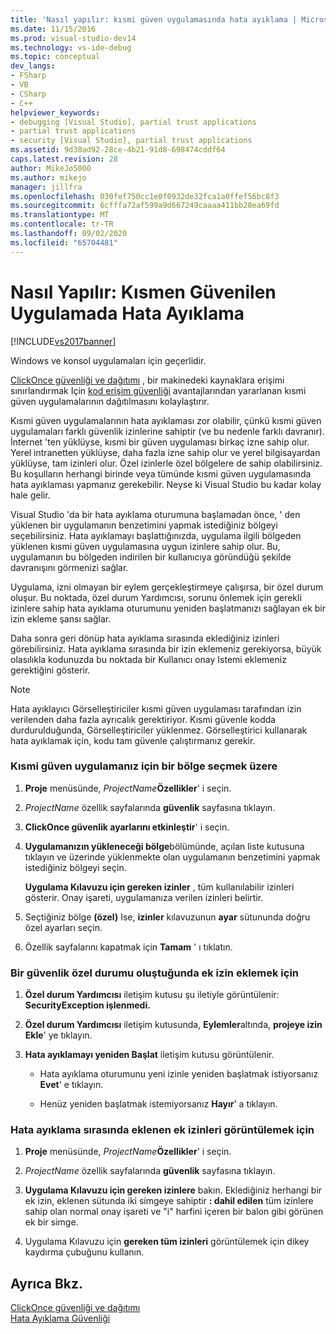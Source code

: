 ```yaml
---
title: 'Nasıl yapılır: kısmi güven uygulamasında hata ayıklama | Microsoft Docs'
ms.date: 11/15/2016
ms.prod: visual-studio-dev14
ms.technology: vs-ide-debug
ms.topic: conceptual
dev_langs:
- FSharp
- VB
- CSharp
- C++
helpviewer_keywords:
- debugging [Visual Studio], partial trust applications
- partial trust applications
- security [Visual Studio], partial trust applications
ms.assetid: 9d30ad92-28ce-4b21-91d8-698474cddf64
caps.latest.revision: 28
author: MikeJo5000
ms.author: mikejo
manager: jillfra
ms.openlocfilehash: 030fef750cc1e0f0932de32fca1a0ffef56bc8f3
ms.sourcegitcommit: 6cfffa72af599a9d667249caaaa411bb28ea69fd
ms.translationtype: MT
ms.contentlocale: tr-TR
ms.lasthandoff: 09/02/2020
ms.locfileid: "65704481"
---
```

# <a name="how-to-debug-a-partial-trust-application"></a>Nasıl Yapılır: Kısmen Güvenilen Uygulamada Hata Ayıklama
[!INCLUDE[vs2017banner](../includes/vs2017banner.md)]

Windows ve konsol uygulamaları için geçerlidir.  
  
 [ClickOnce güvenliği ve dağıtımı](../deployment/clickonce-security-and-deployment.md) , bir makinedeki kaynaklara erişimi sınırlandırmak Için [kod erişim güvenliği](https://msdn.microsoft.com/library/859af632-c80d-4736-8d6f-1e01b09ce127) avantajlarından yararlanan kısmi güven uygulamalarının dağıtılmasını kolaylaştırır.  
  
 Kısmi güven uygulamalarının hata ayıklaması zor olabilir, çünkü kısmi güven uygulamaları farklı güvenlik izinlerine sahiptir (ve bu nedenle farklı davranır). İnternet 'ten yüklüyse, kısmi bir güven uygulaması birkaç izne sahip olur. Yerel intranetten yüklüyse, daha fazla izne sahip olur ve yerel bilgisayardan yüklüyse, tam izinleri olur. Özel izinlerle özel bölgelere de sahip olabilirsiniz. Bu koşulların herhangi birinde veya tümünde kısmi güven uygulamasında hata ayıklaması yapmanız gerekebilir. Neyse ki Visual Studio bu kadar kolay hale gelir.  
  
 Visual Studio 'da bir hata ayıklama oturumuna başlamadan önce, ' den yüklenen bir uygulamanın benzetimini yapmak istediğiniz bölgeyi seçebilirsiniz. Hata ayıklamayı başlattığınızda, uygulama ilgili bölgeden yüklenen kısmi güven uygulamasına uygun izinlere sahip olur. Bu, uygulamanın bu bölgeden indirilen bir kullanıcıya göründüğü şekilde davranışını görmenizi sağlar.  
  
 Uygulama, izni olmayan bir eylem gerçekleştirmeye çalışırsa, bir özel durum oluşur. Bu noktada, özel durum Yardımcısı, sorunu önlemek için gerekli izinlere sahip hata ayıklama oturumunu yeniden başlatmanızı sağlayan ek bir izin ekleme şansı sağlar.  
  
 Daha sonra geri dönüp hata ayıklama sırasında eklediğiniz izinleri görebilirsiniz. Hata ayıklama sırasında bir izin eklemeniz gerekiyorsa, büyük olasılıkla kodunuzda bu noktada bir Kullanıcı onay Istemi eklemeniz gerektiğini gösterir.  
  
> [!NOTE]
> Hata ayıklayıcı Görselleştiriciler kısmi güven uygulaması tarafından izin verilenden daha fazla ayrıcalık gerektiriyor. Kısmi güvenle kodda durdurulduğunda, Görselleştiriciler yüklenmez. Görselleştirici kullanarak hata ayıklamak için, kodu tam güvenle çalıştırmanız gerekir.  
  
### <a name="to-choose-a-zone-for-your-partial-trust-application"></a>Kısmi güven uygulamanız için bir bölge seçmek üzere  
  
1. **Proje** menüsünde, _ProjectName_**Özellikler**' i seçin.  
  
2. *ProjectName* özellik sayfalarında **güvenlik** sayfasına tıklayın.  
  
3. **ClickOnce güvenlik ayarlarını etkinleştir**' i seçin.  
  
4. **Uygulamanızın yükleneceği bölge**bölümünde, açılan liste kutusuna tıklayın ve üzerinde yüklenmekte olan uygulamanın benzetimini yapmak istediğiniz bölgeyi seçin.  
  
     **Uygulama Kılavuzu için gereken izinler** , tüm kullanılabilir izinleri gösterir. Onay işareti, uygulamanıza verilen izinleri belirtir.  
  
5. Seçtiğiniz bölge **(özel)** Ise, **izinler** kılavuzunun **ayar** sütununda doğru özel ayarları seçin.  
  
6. Özellik sayfalarını kapatmak için **Tamam** ' ı tıklatın.  
  
### <a name="to-add-an-extra-permission-when-a-security-exception-occurs"></a>Bir güvenlik özel durumu oluştuğunda ek izin eklemek için  
  
1. **Özel durum Yardımcısı** iletişim kutusu şu iletiyle görüntülenir: **SecurityException işlenmedi.**  
  
2. **Özel durum Yardımcısı** iletişim kutusunda, **Eylemler**altında, **projeye izin Ekle**' ye tıklayın.  
  
3. **Hata ayıklamayı yeniden Başlat** iletişim kutusu görüntülenir.  
  
    - Hata ayıklama oturumunu yeni izinle yeniden başlatmak istiyorsanız **Evet**' e tıklayın.  
  
    - Henüz yeniden başlatmak istemiyorsanız **Hayır**' a tıklayın.  
  
### <a name="to-view-extra-permissions-added-while-debugging"></a>Hata ayıklama sırasında eklenen ek izinleri görüntülemek için  
  
1. **Proje** menüsünde, _ProjectName_**Özellikler**' i seçin.  
  
2. *ProjectName* özellik sayfalarında **güvenlik** sayfasına tıklayın.  
  
3. **Uygulama Kılavuzu için gereken izinlere** bakın. Eklediğiniz herhangi bir ek izin, eklenen sütunda iki simgeye sahiptir **: dahil edilen** tüm izinlere sahip olan normal onay işareti ve "i" harfini içeren bir balon gibi görünen ek bir simge.  
  
4. Uygulama Kılavuzu için **gereken tüm izinleri** görüntülemek için dikey kaydırma çubuğunu kullanın.  
  
## <a name="see-also"></a>Ayrıca Bkz.  
 [ClickOnce güvenliği ve dağıtımı](../deployment/clickonce-security-and-deployment.md)   
 [Hata Ayıklama Güvenliği](../debugger/debugger-security.md)
